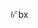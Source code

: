 <span class="katex"><span class="katex-mathml"><math xmlns="http://www.w3.org/1998/Math/MathML"><semantics><mrow><msup><mi>b</mi><mi>x</mi></msup></mrow><annotation encoding="application/x-tex">b^x</annotation></semantics></math></span><span class="katex-html" aria-hidden="true"><span class="base"><span class="strut" style="height:0.69444em;vertical-align:0em;"></span><span class="mord"><span class="mord mathnormal">b</span><span class="msupsub"><span class="vlist-t"><span class="vlist-r"><span class="vlist" style="height:0.664392em;"><span style="top:-3.063em;margin-right:0.05em;"><span class="pstrut" style="height:2.7em;"></span><span class="sizing reset-size6 size3 mtight"><span class="mord mathnormal mtight">x</span></span></span></span></span></span></span></span></span></span></span>